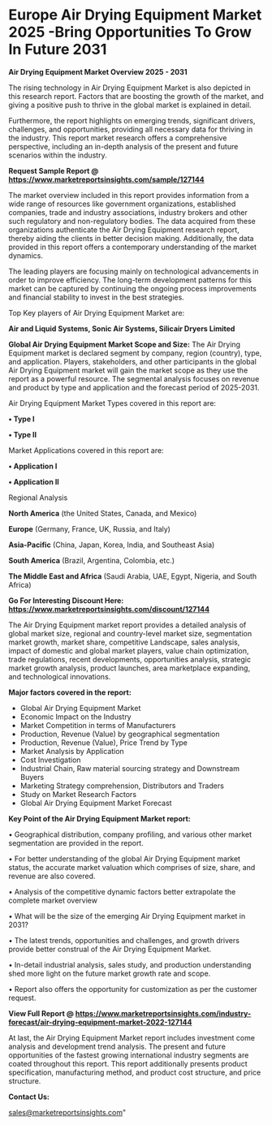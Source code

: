  # Europe Air Drying Equipment Market 2025 -Bring Opportunities To Grow In Future 2031

<Strong> Air Drying Equipment Market Overview 2025 - 2031</strong>

The rising technology in Air Drying Equipment Market is also depicted in this research report. Factors that are boosting the growth of the market, and giving a positive push to thrive in the global market is explained in detail.

Furthermore, the report highlights on emerging trends, significant drivers, challenges, and opportunities, providing all necessary data for thriving in the industry. This report market research offers a comprehensive perspective, including an in-depth analysis of the present and future scenarios within the industry.

<strong>Request Sample Report @ <a href=https://www.marketreportsinsights.com/sample/127144>https://www.marketreportsinsights.com/sample/127144</a></strong>

The market overview included in this report provides information from a wide range of resources like government organizations, established companies, trade and industry associations, industry brokers and other such regulatory and non-regulatory bodies. The data acquired from these organizations authenticate the Air Drying Equipment research report, thereby aiding the clients in better decision making. Additionally, the data provided in this report offers a contemporary understanding of the market dynamics.

The leading players are focusing mainly on technological advancements in order to improve efficiency. The long-term development patterns for this market can be captured by continuing the ongoing process improvements and financial stability to invest in the best strategies.

Top Key players of Air Drying Equipment Market are:

<strong>Air and Liquid Systems, Sonic Air Systems, Silicair Dryers Limited</strong>

<strong><b>Global Air Drying Equipment Market Scope and Size:</b></strong>
The Air Drying Equipment market is declared segment by company, region (country), type, and application. Players, stakeholders, and other participants in the global Air Drying Equipment market will gain the market scope as they use the report as a powerful resource. The segmental analysis focuses on revenue and product by type and application and the forecast period of 2025-2031.

Air Drying Equipment Market Types covered in this report are:

<strong>• Type I

• Type II</strong>

Market Applications covered in this report are:

<strong>• Application I

• Application II</strong> 

Regional Analysis

<strong>North America</strong> (the United States, Canada, and Mexico)

<strong>Europe</strong> (Germany, France, UK, Russia, and Italy)

<strong>Asia-Pacific</strong> (China, Japan, Korea, India, and Southeast Asia)

<strong>South America</strong> (Brazil, Argentina, Colombia, etc.)

<strong>The Middle East and Africa</strong> (Saudi Arabia, UAE, Egypt, Nigeria, and South Africa)

<strong>Go For Interesting Discount Here: <a href=https://www.marketreportsinsights.com/discount/127144>https://www.marketreportsinsights.com/discount/127144</a></strong>

The Air Drying Equipment market report provides a detailed analysis of global market size, regional and country-level market size, segmentation market growth, market share, competitive Landscape, sales analysis, impact of domestic and global market players, value chain optimization, trade regulations, recent developments, opportunities analysis, strategic market growth analysis, product launches, area marketplace expanding, and technological innovations.

<strong><b>Major factors covered in the report:</b></strong>
<ul>
  <li>Global Air Drying Equipment Market </li>
  <li>Economic Impact on the Industry</li>
  <li>Market Competition in terms of Manufacturers</li>
  <li>Production, Revenue (Value) by geographical segmentation</li>
  <li>Production, Revenue (Value), Price Trend by Type</li>
  <li>Market Analysis by Application</li>
  <li>Cost Investigation</li>
  <li>Industrial Chain, Raw material sourcing strategy and Downstream Buyers</li>
  <li>Marketing Strategy comprehension, Distributors and Traders</li>
  <li>Study on Market Research Factors</li>
  <li>Global Air Drying Equipment Market Forecast</li>
</ul>

<strong><b>Key Point of the Air Drying Equipment Market report:</b></strong>

• Geographical distribution, company profiling, and various other market segmentation are provided in the report.

• For better understanding of the global Air Drying Equipment market status, the accurate market valuation which comprises of size, share, and revenue are also covered.

• Analysis of the competitive dynamic factors better extrapolate the complete market overview

• What will be the size of the emerging Air Drying Equipment market in 2031?

• The latest trends, opportunities and challenges, and growth drivers provide better construal of the Air Drying Equipment Market.

• In-detail industrial analysis, sales study, and production understanding shed more light on the future market growth rate and scope.

• Report also offers the opportunity for customization as per the customer request.

<strong><b>View Full Report @ <a href=https://www.marketreportsinsights.com/industry-forecast/air-drying-equipment-market-2022-127144>https://www.marketreportsinsights.com/industry-forecast/air-drying-equipment-market-2022-127144</a></b></strong>


At last, the Air Drying Equipment Market report includes investment come analysis and development trend analysis. The present and future opportunities of the fastest growing international industry segments are coated throughout this report. This report additionally presents product specification, manufacturing method, and product cost structure, and price structure.

<strong>Contact Us:</strong>

sales@marketreportsinsights.com"

